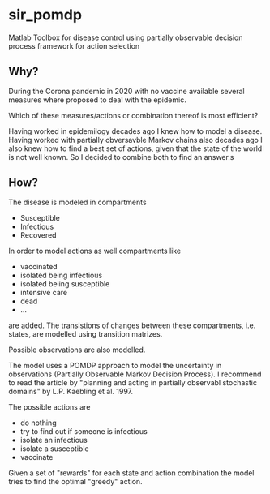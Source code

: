 # sir_pomdp
Matlab Toolbox for disease control using partially observable decision 
process framework for action selection

## Why?

During the Corona pandemic in 2020 with no vaccine available several 
measures where proposed to deal with the epidemic.
 
Which of these measures/actions or combination thereof is most efficient?

Having worked in epidemilogy decades ago I knew how to model a disease.
Having worked with partially obversavble Markov chains also decades ago
I also knew how to find a best set of actions, given that the state of the
world is not well known. So I decided to combine both to find an answer.s

## How?
 The disease is modeled in compartments
  - Susceptible
  - Infectious
  - Recovered

 In order to model actions as well compartments like
  - vaccinated
  - isolated being infectious
  - isolated beiing susceptible
  - intensive care
  - dead 
  - ...
  
  are added. The transistions of changes between these
  compartments, i.e. states, are modelled using transition matrizes.

  Possible observations are also modelled.
  
  The model uses a POMDP approach to model the uncertainty in
  observations (Partially Observable Markov Decision Process).
  I recommend to read the article by "planning and acting in partially
  observabl stochastic domains" by L.P. Kaebling et al. 1997.

  The possible actions are 
  - do nothing
  - try to find out if someone is infectious
  - isolate an infectious
  - isolate a susceptible
  - vaccinate

   Given a set of "rewards" for each state and action combination
   the model tries to find the optimal "greedy" action.
